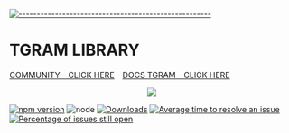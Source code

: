 [![-----------------------------------------------------](https://raw.githubusercontent.com/andreasbm/readme/master/assets/lines/colored.png)](#table-of-contents)
# TGRAM LIBRARY
[COMMUNITY - CLICK HERE](https://t.me) - [DOCS TGRAM - CLICK HERE](https://github.com/amiruldev20/tgram/docs/home.md)

 <p align="center">
<img width="" src="https://img.shields.io/github/repo-size/amiruldev20/tgram?color=green&label=Repo%20Size&style=for-the-badge&logo=appveyor">

[![npm version](https://img.shields.io/npm/v/mywajs.svg?color=green)](https://www.npmjs.com/package/mywajs)
![node](https://img.shields.io/node/v/mywajs)
[![Downloads](https://img.shields.io/npm/dm/mywajs.svg)](https://www.npmjs.com/package/mywajs)
[![Average time to resolve an issue](http://isitmaintained.com/badge/resolution/amiruldev20/mywajs.svg)](http://isitmaintained.com/project/amiruldev20/mywajs "Average time to resolve an issue")
[![Percentage of issues still open](http://isitmaintained.com/badge/open/amiruldev20/mywajs.svg)](http://isitmaintained.com/project/amiruldev20/mywajs "Percentage of issues still open")

</p>

